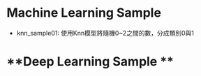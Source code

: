 # **Machine Learning Sample**

- knn_sample01: 使用Knn模型將隨機0~2之間的數，分成類別0與1

# **Deep Learning Sample **